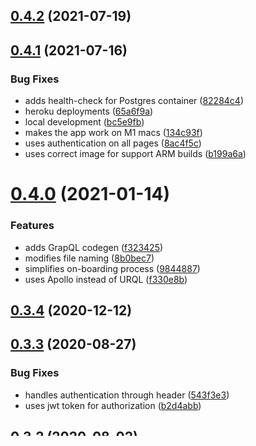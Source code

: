 ## [0.4.2](https://github.com/ghoshnirmalya/nextjs-hasura-boilerplate/compare/0.4.1...0.4.2) (2021-07-19)

## [0.4.1](https://github.com/ghoshnirmalya/nextjs-hasura-boilerplate/compare/0.4.0...0.4.1) (2021-07-16)


### Bug Fixes

* adds health-check for Postgres container ([82284c4](https://github.com/ghoshnirmalya/nextjs-hasura-boilerplate/commit/82284c48d098085f1f5bc233c77eaab7b6be4ea8))
* heroku deployments ([65a6f9a](https://github.com/ghoshnirmalya/nextjs-hasura-boilerplate/commit/65a6f9a22c67c466af2db12f9a06697a9b8c2227))
* local development ([bc5e9fb](https://github.com/ghoshnirmalya/nextjs-hasura-boilerplate/commit/bc5e9fbf309626385b2a865ee813a7324fd168ff))
* makes the app work on M1 macs ([134c93f](https://github.com/ghoshnirmalya/nextjs-hasura-boilerplate/commit/134c93fecf0002b650917e7715f507268a9a49aa))
* uses authentication on all pages ([8ac4f5c](https://github.com/ghoshnirmalya/nextjs-hasura-boilerplate/commit/8ac4f5cbfff5de71b117f3b1151011ddd90311da))
* uses correct image for support ARM builds ([b199a6a](https://github.com/ghoshnirmalya/nextjs-hasura-boilerplate/commit/b199a6a5cf0fa89008bfafb4ad12275f631da21f))

# [0.4.0](https://github.com/ghoshnirmalya/nextjs-hasura-boilerplate/compare/0.3.4...0.4.0) (2021-01-14)

### Features

- adds GrapQL codegen ([f323425](https://github.com/ghoshnirmalya/nextjs-hasura-boilerplate/commit/f3234253bb99770b78db9809f6ac796ff6735fd7))
- modifies file naming ([8b0bec7](https://github.com/ghoshnirmalya/nextjs-hasura-boilerplate/commit/8b0bec70d0b3d195664d680a85a791b0f0582465))
- simplifies on-boarding process ([9844887](https://github.com/ghoshnirmalya/nextjs-hasura-boilerplate/commit/98448877aaee05865dcd80fb66abf754b13e6a64))
- uses Apollo instead of URQL ([f330e8b](https://github.com/ghoshnirmalya/nextjs-hasura-boilerplate/commit/f330e8b1edf6905a690cef92bd21da70b282f256))

## [0.3.4](https://github.com/ghoshnirmalya/nextjs-hasura-boilerplate/compare/0.3.3...0.3.4) (2020-12-12)

## [0.3.3](https://github.com/ghoshnirmalya/nextjs-hasura-boilerplate/compare/0.3.2...0.3.3) (2020-08-27)

### Bug Fixes

- handles authentication through header ([543f3e3](https://github.com/ghoshnirmalya/nextjs-hasura-boilerplate/commit/543f3e33753a2f893c1e45b269a4d1da8d889cf3))
- uses jwt token for authorization ([b2d4abb](https://github.com/ghoshnirmalya/nextjs-hasura-boilerplate/commit/b2d4abb08ccfa1594230f2d39c223c54a9e1b53e))

## [0.3.2](https://github.com/ghoshnirmalya/nextjs-hasura-boilerplate/compare/0.3.1...0.3.2) (2020-08-02)

## [0.3.1](https://github.com/ghoshnirmalya/nextjs-hasura-boilerplate/compare/0.3.0...0.3.1) (2020-08-01)

### Bug Fixes

- fixes build error ([a0eb4ee](https://github.com/ghoshnirmalya/nextjs-hasura-boilerplate/commit/a0eb4ee4cf5ad3dde070960a4c48172fa10792de))

# [0.3.0](https://github.com/ghoshnirmalya/nextjs-hasura-boilerplate/compare/0.2.0...0.3.0) (2020-08-01)

### Features

- adds feeds as a sample for CRUD ([4099cea](https://github.com/ghoshnirmalya/nextjs-hasura-boilerplate/commit/4099cea015c55c121d7ada3c6fe3f563a77dde62))

# [0.2.0](https://github.com/ghoshnirmalya/nextjs-hasura-boilerplate/compare/0.1.1...0.2.0) (2020-07-31)

### Features

- adds custom error pages ([112ee99](https://github.com/ghoshnirmalya/nextjs-hasura-boilerplate/commit/112ee99d534ec2915e6479c2f5cafb6838db0d3e))

## [0.1.1](https://github.com/ghoshnirmalya/nextjs-hasura-boilerplate/compare/0.1.0...0.1.1) (2020-07-29)

# [0.1.0](https://github.com/ghoshnirmalya/nextjs-hasura-boilerplate/compare/0.0.1...0.1.0) (2020-07-29)

### Features

- uses X-Hasura-User-Id for permissions ([969f816](https://github.com/ghoshnirmalya/nextjs-hasura-boilerplate/commit/969f81611e9f96c154af207b6956ecf54508cc57))

## [0.0.1](https://github.com/ghoshnirmalya/nextjs-hasura-boilerplate/compare/0.0.0...0.0.1) (2020-07-29)

# [0.0.0](https://github.com/ghoshnirmalya/nextjs-hasura-boilerplate/compare/0.0.0...0.0.1) (2020-07-29)

### Bug Fixes

- adds missing metadata ([7482aa9](https://github.com/ghoshnirmalya/nextjs-hasura-boilerplate/commit/7482aa96f5a951bf0ba216baec8f46e1df292aec))
- fixes Heroku deployment ([0dcbbd3](https://github.com/ghoshnirmalya/nextjs-hasura-boilerplate/commit/0dcbbd365c8efdf6dac6aec7ea65615a201d68c9))
- fixes issue with private key ([a91d1df](https://github.com/ghoshnirmalya/nextjs-hasura-boilerplate/commit/a91d1df78027d6c1ae04561cf1044f9db67d04d3)), closes [/github.com/auth0/node-jsonwebtoken/issues/642#issuecomment-585173594](https://github.com//github.com/auth0/node-jsonwebtoken/issues/642/issues/issuecomment-585173594)
- fixes migration not auto-applying on sever start ([13a7955](https://github.com/ghoshnirmalya/nextjs-hasura-boilerplate/commit/13a79554827be36561d7d8c1cfd6bc5caf3ce9cc))
- Fixes role ([144f619](https://github.com/ghoshnirmalya/nextjs-hasura-boilerplate/commit/144f619be5b8fdadd125df559d0ca029ec0c0abf))
- fixes SSL issue with Heroku database ([c339da1](https://github.com/ghoshnirmalya/nextjs-hasura-boilerplate/commit/c339da140bd4661dfb5ebdb4a56f265fa90f30a6))
- uses correct env variables ([d377a33](https://github.com/ghoshnirmalya/nextjs-hasura-boilerplate/commit/d377a33acdef6ac6cfeed32dbe01e695b9a6b6ad))

### Features

- Adds authentication and authorization ([c3cbce3](https://github.com/ghoshnirmalya/nextjs-hasura-boilerplate/commit/c3cbce3637e70c5a8adb5b70c61147de4a71ac27))
- adds Google as OAuth provider ([76e87f2](https://github.com/ghoshnirmalya/nextjs-hasura-boilerplate/commit/76e87f25c87445c62893a0de60ce63b95ed13bdd))
- Adds Loader component ([bac8009](https://github.com/ghoshnirmalya/nextjs-hasura-boilerplate/commit/bac80091dd83cb65ddcb89f83a93cdeffdfbe303))
- Adds more fields for user ([e68c3c4](https://github.com/ghoshnirmalya/nextjs-hasura-boilerplate/commit/e68c3c4cb4d9e3aaf6925e89c10681acc421e41b))
- Adds option to sign in a user ([c425288](https://github.com/ghoshnirmalya/nextjs-hasura-boilerplate/commit/c42528859465116585c1a9a6af7f29fbd1734b8c))
- Adds option to update current user's email ([ab43d01](https://github.com/ghoshnirmalya/nextjs-hasura-boilerplate/commit/ab43d016e86ad895a52075274d17753c45e289dc))
- adds separate components for query and subscription ([252675e](https://github.com/ghoshnirmalya/nextjs-hasura-boilerplate/commit/252675e057dd21ca5cf53cf37ef0a9a40ea437c7))
- adds separate pages for query and subscription ([e2547e9](https://github.com/ghoshnirmalya/nextjs-hasura-boilerplate/commit/e2547e94516cc42b8918ffc655570779b72ff74c))
- Fixes header sent from frontend package ([530834f](https://github.com/ghoshnirmalya/nextjs-hasura-boilerplate/commit/530834fb2368f9462405d51ee7503793d4e62190))
- Permits Select operation based on current user ([e013799](https://github.com/ghoshnirmalya/nextjs-hasura-boilerplate/commit/e013799ec84e6e7c5dd7c1e6d5355bf87edbeb87))
- Removes custom server from frontend package ([eb0e65a](https://github.com/ghoshnirmalya/nextjs-hasura-boilerplate/commit/eb0e65af21fc0be206f4e749a829bc0cece48b52))
- Updates component styles ([b9e78e9](https://github.com/ghoshnirmalya/nextjs-hasura-boilerplate/commit/b9e78e936e792e13f69781c01e48a05789b02e02))
- Updates headers sent from frontend package ([eb72365](https://github.com/ghoshnirmalya/nextjs-hasura-boilerplate/commit/eb72365203bd5863fc6405941f6658941ba7e8c3))
- Updates logic for authentication ([99151de](https://github.com/ghoshnirmalya/nextjs-hasura-boilerplate/commit/99151deb462d33a2fe4f655c75c7b41219a8d074))
- updates necessary tables ([10699ec](https://github.com/ghoshnirmalya/nextjs-hasura-boilerplate/commit/10699ec8144ab91831adf338d09e8ab1a96dae9a))
- updates session table when a user logs in ([50c73dd](https://github.com/ghoshnirmalya/nextjs-hasura-boilerplate/commit/50c73dd9d0b96114c27844e2e583cb8c315fd588))
- Upgrades all packages ([6031fa3](https://github.com/ghoshnirmalya/nextjs-hasura-boilerplate/commit/6031fa3322b22caa9145e711d532eebdb0ddfa4c))
- uses next-auth for handling authentication ([d81aed1](https://github.com/ghoshnirmalya/nextjs-hasura-boilerplate/commit/d81aed10c098162a2ac16b4770f0de0ef5c6d421))

# [0.0.0-development.7](https://github.com/ghoshnirmalya/nextjs-hasura-boilerplate/compare/0.0.0...0.0.1) (2020-03-20)

### Features

- Removes all unnecessary files ([c0c9a4d](https://github.com/ghoshnirmalya/nextjs-hasura-boilerplate/commit/c0c9a4d33834d1f273d3360444887e7e7de2aca0))

# [0.0.0-development.6](https://github.com/ghoshnirmalya/nextjs-hasura-boilerplate/compare/0.0.0...0.0.1) (2020-03-19)

### Features

- **app:** Restructures directories ([72423c9](https://github.com/ghoshnirmalya/nextjs-hasura-boilerplate/commit/72423c9d3ec504214877788b078d7ad00c597cc3))

# [0.0.0-development.5](https://github.com/ghoshnirmalya/nextjs-hasura-boilerplate/compare/0.0.0...0.0.1) (2020-03-15)

### Features

- renames git-flash to nextjs-hasura-boilerplate ([1ea1d9f](https://github.com/ghoshnirmalya/nextjs-hasura-boilerplate/commit/1ea1d9f2060624b3409be93b4da2520737d1011b))

# [0.0.0-development.4](https://github.com/ghoshnirmalya/nextjs-hasura-boilerplate/compare/0.0.0...0.0.1) (2020-03-15)

### Features

- **frontend:** removes server.ts ([f1f7687](https://github.com/ghoshnirmalya/nextjs-hasura-boilerplate/commit/f1f7687bd403185eadd7b0b6cc3927e1c910769d))

### BREAKING CHANGES

- **frontend:** Removes server.ts as we don't need an explicit server to run our app.

# [0.0.0-development.3](https://github.com/ghoshnirmalya/nextjs-hasura-boilerplate/compare/0.0.0...0.0.1) (2020-02-28)

### Features

- adds GraphQL support with Hasura ([997b681](https://github.com/ghoshnirmalya/nextjs-hasura-boilerplate/commit/997b681fe01aa6e9523fc0146ee02817511ed4e7))

# [0.0.0-development.2](https://github.com/ghoshnirmalya/nextjs-hasura-boilerplate/compare/0.0.0...0.0.1) (2020-02-28)

# [0.0.0-development.1](https://github.com/ghoshnirmalya/nextjs-hasura-boilerplate/compare/0.0.0...0.0.1) (2020-02-28)

# [0.0.0-development.0](https://github.com/ghoshnirmalya/nextjs-hasura-boilerplate/compare/0.0.0...0.0.1) (2020-02-28)

### Features

- adds basic support for building apps using Next.js and Hasura ([3c10269](https://github.com/ghoshnirmalya/nextjs-hasura-boilerplate/commit/3c10269c51ac4f1ab2444f2d6fd1f66d0b90626d))
